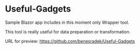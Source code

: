 # Useful-Gadgets
Sample Blazor app includes in this moment only Wrapper tool.

This tool is really useful for data preparation or transformation.

URL for preview: https://github.com/benesradek/Useful-Gadgets

